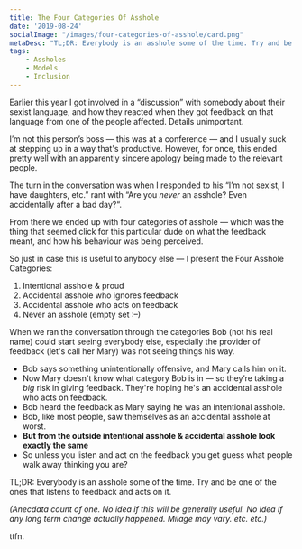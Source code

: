 ```yaml
---
title: The Four Categories Of Asshole
date: '2019-08-24'
socialImage: "/images/four-categories-of-asshole/card.png"
metaDesc: "TL;DR: Everybody is an asshole some of the time. Try and be one of the ones that listens to feedback and acts on it."
tags:
    - Assholes
    - Models
    - Inclusion
---
```


Earlier this year I got involved in a “discussion” with somebody about their sexist language, and how they reacted when they got feedback on that language from one of the people affected. Details unimportant. 

I’m not this person’s boss — this was at a conference — and I usually suck at stepping up in a way that's productive. However, for once, this ended pretty well with an apparently sincere apology being made to the relevant people. 

The turn in the conversation was when I responded to his “I’m not sexist, I have daughters, etc.” rant with “Are you _never_ an asshole? Even accidentally after a bad day?“. 

From there we ended up with four categories of asshole — which was the thing that seemed click for this particular dude on what the feedback meant, and how his behaviour was being perceived. 

So just in case this is useful to anybody else — I present the Four Asshole Categories:

1. Intentional asshole & proud
2. Accidental asshole who ignores feedback
3. Accidental asshole who acts on feedback
4. Never an asshole (empty set :–)

When we ran the conversation through the categories Bob (not his real name) could start seeing everybody else, especially the provider of feedback (let's call her Mary) was not seeing things his way.

* Bob says something unintentionally offensive, and Mary calls him on it.
* Now Mary doesn't know what category Bob is in — so they’re taking a _big_ risk in giving feedback. They're hoping he's an accidental asshole who acts on feedback.
* Bob heard the feedback as Mary saying he was an intentional asshole. 
* Bob, like most people, saw themselves as an accidental asshole at worst.
* **But from the outside intentional asshole & accidental asshole look exactly the same**
* So unless you listen and act on the feedback you get guess what people walk away thinking you are?

TL;DR: Everybody is an asshole some of the time. Try and be one of the ones that listens to feedback and acts on it.

_(Anecdata count of one. No idea if this will be generally useful. No idea if any long term change actually happened. Milage may vary. etc. etc.)_

ttfn.



